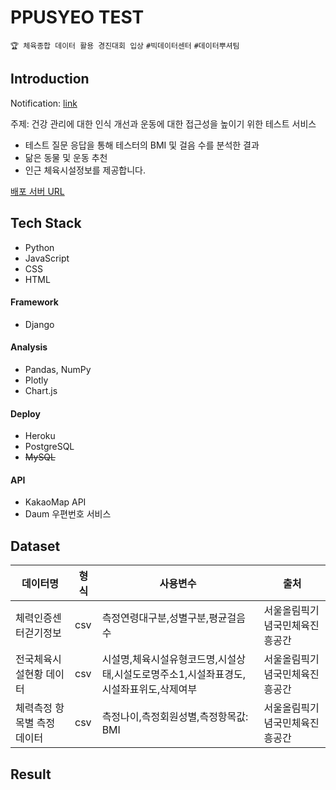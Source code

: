 # PPUSYEO TEST

`🏆 체육종합 데이터 활용 경진대회 입상` `#빅데이터센터` `#데이터뿌셔팀`

## Introduction

Notification: [link](http://sportsdata.or.kr/event_view4)

주제: 건강 관리에 대한 인식 개선과 운동에 대한 접근성을 높이기 위한 테스트 서비스

* 테스트 질문 응답을 통해 테스터의 BMI 및 걸음 수를 분석한 결과
* 닮은 동물 및 운동 추천
* 인근 체육시설정보를 제공합니다.

[배포 서버 URL](https://ppusyeo.herokuapp.com/)

## Tech Stack

* Python
* JavaScript
* CSS
* HTML

#### Framework

* Django

#### Analysis

* Pandas, NumPy
* Plotly
* Chart.js

#### Deploy

* Heroku
* PostgreSQL
* ~~MySQL~~

#### API

* KakaoMap API
* Daum 우편번호 서비스

## Dataset

| **데이터명**                | **형식** | **사용변수**                                                 | **출처**                       |
| --------------------------- | -------- | ------------------------------------------------------------ | ------------------------------ |
| 체력인증센터걷기정보        | csv      | 측정연령대구분,성별구분,평균걸음수                           | 서울올림픽기념국민체육진흥공간 |
| 전국체육시설현황 데이터     | csv      | 시설명,체육시설유형코드명,시설상태,시설도로명주소1,시설좌표경도,시설좌표위도,삭제여부 | 서울올림픽기념국민체육진흥공간 |
| 체력측정 항목별 측정 데이터 | csv      | 측정나이,측정회원성별,측정항목값: BMI                        | 서울올림픽기념국민체육진흥공간 |

## Result

